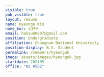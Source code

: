```yaml
---
visible: true
pub_visible: true
layout: resume
name: Hyeongu Kim
name_kor: 김현구
email: haksun0807@gmail.com
position: Undergraduate
affiliation: Chungnam National University
position-display: B.S. Student
permalink: /members/hyeonguk
image: assets/images/hyeonguk.jpg
startdate: 202405
office: "W2 #502"
---
```

